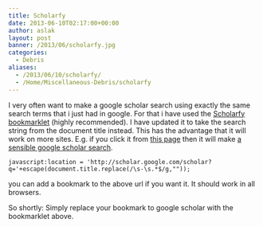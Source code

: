 ```yaml
---
title: Scholarfy
date: 2013-06-10T02:17:00+00:00
author: aslak
layout: post
banner: /2013/06/scholarfy.jpg
categories:
  - Debris
aliases:
  - /2013/06/10/scholarfy/
  - /Home/Miscellaneous-Debris/scholarfy
---
```

I very often want to make a google scholar search using exactly the same search terms that i just had in google. For that i have used the [Scholarfy bookmarklet](http://people.cam.cornell.edu/~jugander/scholarfy.html) (highly recommended). I have updated it to take the search string from the document title instead. This has the advantage that it will work on more sites. E.g. if you click it from [this page](http://onlinelibrary.wiley.com/doi/10.1029/2005JD006494/abstract) then it will make [a sensible google scholar search](http://scholar.google.com/scholar?q=Svalbard%20summer%20melting%2C%20continentality%2C%20and%20sea%20ice%20extent%20from%20the%20Lomonosovfonna%20ice%20core).
  
`javascript:location = 'http://scholar.google.com/scholar?q='+escape(document.title.replace(/\s-\s.*$/g,""));`
  
you can add a bookmark to the above url if you want it. It should work in all browsers.
  
So shortly: Simply replace your bookmark to google scholar with the bookmarklet above.
